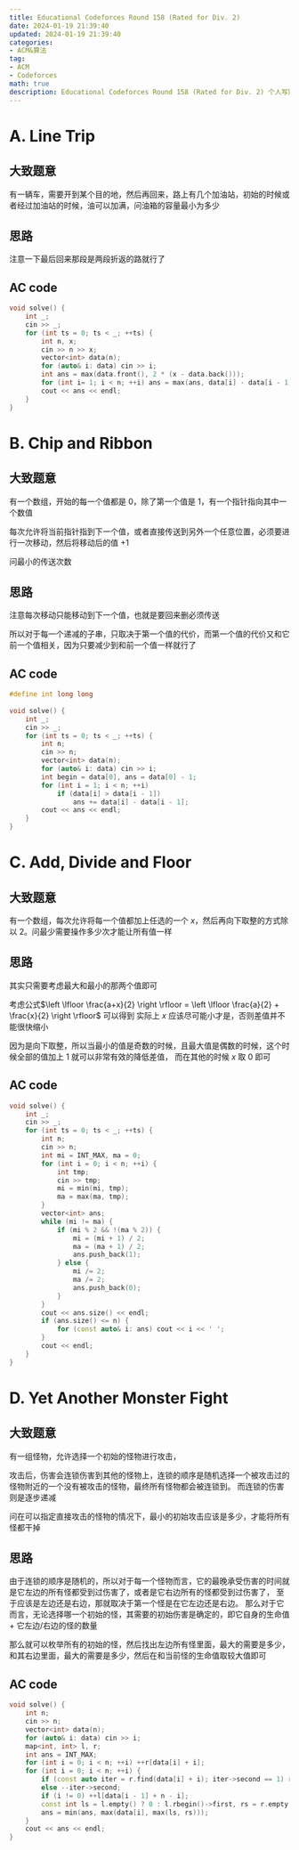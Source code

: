 ```yaml
---
title: Educational Codeforces Round 158 (Rated for Div. 2)
date: 2024-01-19 21:39:40
updated: 2024-01-19 21:39:40
categories:
- ACM&算法
tag:
- ACM
- Codeforces
math: true
description: Educational Codeforces Round 158 (Rated for Div. 2) 个人写题记录
---
```


# A. Line Trip

## 大致题意

有一辆车，需要开到某个目的地，然后再回来，路上有几个加油站，初始的时候或者经过加油站的时候，油可以加满，问油箱的容量最小为多少

## 思路

注意一下最后回来那段是两段折返的路就行了

## AC code

```cpp
void solve() {
    int _;
    cin >> _;
    for (int ts = 0; ts < _; ++ts) {
        int n, x;
        cin >> n >> x;
        vector<int> data(n);
        for (auto& i: data) cin >> i;
        int ans = max(data.front(), 2 * (x - data.back()));
        for (int i= 1; i < n; ++i) ans = max(ans, data[i] - data[i - 1]);
        cout << ans << endl;
    }
}
```

# B. Chip and Ribbon

## 大致题意

有一个数组，开始的每一个值都是 0，除了第一个值是 1，有一个指针指向其中一个数值

每次允许将当前指针指到下一个值，或者直接传送到另外一个任意位置，必须要进行一次移动，然后将移动后的值 $+1$

问最小的传送次数

## 思路

注意每次移动只能移动到下一个值，也就是要回来删必须传送

所以对于每一个递减的子串，只取决于第一个值的代价，而第一个值的代价又和它前一个值相关，因为只要减少到和前一个值一样就行了

## AC code

```cpp
#define int long long
 
void solve() {
    int _;
    cin >> _;
    for (int ts = 0; ts < _; ++ts) {
        int n;
        cin >> n;
        vector<int> data(n);
        for (auto& i: data) cin >> i;
        int begin = data[0], ans = data[0] - 1;
        for (int i = 1; i < n; ++i)
            if (data[i] > data[i - 1])
                ans += data[i] - data[i - 1];
        cout << ans << endl;
    }
}
```

# C. Add, Divide and Floor

## 大致题意

有一个数组，每次允许将每一个值都加上任选的一个 $x$，然后再向下取整的方式除以 $2$。问最少需要操作多少次才能让所有值一样

## 思路

其实只需要考虑最大和最小的那两个值即可

考虑公式$\left \lfloor \frac{a+x}{2} \right \rfloor = \left \lfloor \frac{a}{2} + \frac{x}{2} \right \rfloor$ 可以得到
实际上 $x$ 应该尽可能小才是，否则差值并不能很快缩小

因为是向下取整，所以当最小的值是奇数的时候，且最大值是偶数的时候，这个时候全部的值加上 $1$ 就可以非常有效的降低差值，
而在其他的时候 $x$ 取 $0$ 即可

## AC code

```cpp
void solve() {
    int _;
    cin >> _;
    for (int ts = 0; ts < _; ++ts) {
        int n;
        cin >> n;
        int mi = INT_MAX, ma = 0;
        for (int i = 0; i < n; ++i) {
            int tmp;
            cin >> tmp;
            mi = min(mi, tmp);
            ma = max(ma, tmp);
        }
        vector<int> ans;
        while (mi != ma) {
            if (mi % 2 && !(ma % 2)) {
                mi = (mi + 1) / 2;
                ma = (ma + 1) / 2;
                ans.push_back(1);
            } else {
                mi /= 2;
                ma /= 2;
                ans.push_back(0);
            }
        }
        cout << ans.size() << endl;
        if (ans.size() <= n) {
            for (const auto& i: ans) cout << i << ' ';
        }
        cout << endl;
    }
}
```

# D. Yet Another Monster Fight

## 大致题意

有一组怪物，允许选择一个初始的怪物进行攻击，

攻击后，伤害会连锁伤害到其他的怪物上，连锁的顺序是随机选择一个被攻击过的怪物附近的一个没有被攻击的怪物，最终所有怪物都会被连锁到。
而连锁的伤害则是逐步递减

问在可以指定直接攻击的怪物的情况下，最小的初始攻击应该是多少，才能将所有怪都干掉

## 思路

由于连锁的顺序是随机的，所以对于每一个怪物而言，它的最晚承受伤害的时间就是它左边的所有怪都受到过伤害了，或者是它右边所有的怪都受到过伤害了，
至于应该是左边还是右边，那就取决于第一个怪是在它左边还是右边。
那么对于它而言，无论选择哪一个初始的怪，其需要的初始伤害是确定的，即它自身的生命值 + 它左边/右边的怪的数量

那么就可以枚举所有的初始的怪，然后找出左边所有怪里面，最大的需要是多少，和其右边里面，最大的需要是多少，然后在和当前怪的生命值取较大值即可

## AC code

```cpp
void solve() {
    int n;
    cin >> n;
    vector<int> data(n);
    for (auto& i: data) cin >> i;
    map<int, int> l, r;
    int ans = INT_MAX;
    for (int i = 0; i < n; ++i) ++r[data[i] + i];
    for (int i = 0; i < n; ++i) {
        if (const auto iter = r.find(data[i] + i); iter->second == 1) r.erase(iter);
        else --iter->second;
        if (i != 0) ++l[data[i - 1] + n - i];
        const int ls = l.empty() ? 0 : l.rbegin()->first, rs = r.empty() ? 0 : r.rbegin()->first;
        ans = min(ans, max(data[i], max(ls, rs)));
    }
    cout << ans << endl;
}
```
